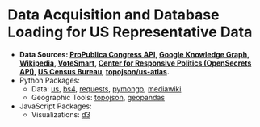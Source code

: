 # Data Acquisition and Database Loading for US Representative Data
- **Data Sources: [ProPublica Congress API](https://www.propublica.org/datastore/api/propublica-congress-api), [Google Knowledge Graph](https://developers.google.com/knowledge-graph/libraries), [Wikipedia](https://www.wikipedia.org/), [VoteSmart](https://justfacts.votesmart.org/), [Center for Responsive Politics (OpenSecrets API)](https://www.opensecrets.org/open-data/api), [US Census Bureau](https://www2.census.gov/geo/tiger/TIGER2020/CD/), [topojson/us-atlas](https://github.com/topojson/us-atlas).**
- Python Packages:
  - Data: [us](https://github.com/unitedstates/python-us), [bs4](https://www.crummy.com/software/BeautifulSoup/), [requests](https://requests.readthedocs.io/en/master/), [pymongo](https://pymongo.readthedocs.io/en/stable/index.html), [mediawiki](https://github.com/barrust/mediawiki)
  - Geographic Tools: [topojson](https://github.com/mattijn/topojson), [geopandas](https://geopandas.org/)
- JavaScript Packages:
  - Visualizations: [d3](https://d3js.org/)
